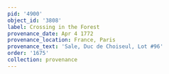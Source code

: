 ```yaml
---
pid: '4900'
object_id: '3808'
label: Crossing in the Forest
provenance_date: Apr 4 1772
provenance_location: France, Paris
provenance_text: 'Sale, Duc de Choiseul, Lot #96'
order: '1675'
collection: provenance
---
```

